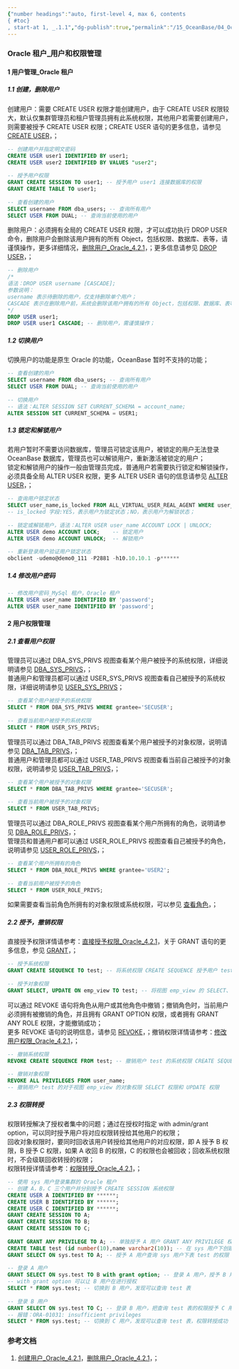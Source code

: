 ```yaml
---
{"number headings":"auto, first-level 4, max 6, contents
{ #toc}
, start-at 1, _.1.1","dg-publish":true,"permalink":"/15_OceanBase/04_OceanBase 安全，高可用，容灾/OceanBase 安全权限/OceanBase 管理用户和权限/Oracle 租户_用户和权限管理/","dgPassFrontmatter":true}
---
```



### Oracle 租户_用户和权限管理
#### 1 用户管理_Oracle 租户  
##### 1.1 创建，删除用户  
创建用户：需要 CREATE USER 权限才能创建用户，由于 CREATE USER 权限较大，默认仅集群管理员和租户管理员拥有此系统权限，其他用户若需要创建用户，则需要被授予 CREATE USER 权限；CREATE USER 语句的更多信息，请参见 [CREATE USER](https://www.oceanbase.com/docs/common-oceanbase-database-cn-1000000000222061)，；

```sql  
-- 创建用户并指定明文密码  
CREATE USER user1 IDENTIFIED BY user1;  
CREATE USER user2 IDENTIFIED BY VALUES "user2";  
  
-- 授予用户权限  
GRANT CREATE SESSION TO user1; -- 授予用户 user1 连接数据库的权限  
GRANT CREATE TABLE TO user1;  
  
-- 查看创建的用户  
SELECT username FROM dba_users; -- 查询所有用户  
SELECT USER FROM DUAL; -- 查询当前使用的用户  
```  

删除用户：必须拥有全局的 CREATE USER 权限，才可以成功执行 DROP USER 命令，删除用户会删除该用户拥有的所有 Object，包括权限、数据库、表等，请谨慎操作，更多详细情况，[删除用户_Oracle_4.2.1](https://www.oceanbase.com/docs/common-oceanbase-database-cn-1000000000220865)，；更多信息请参见 [DROP USER](https://www.oceanbase.com/docs/common-oceanbase-database-cn-1000000000222090)，；  

```sql  
-- 删除用户  
/*  
语法：DROP USER username [CASCADE];  
参数说明：  
username 表示待删除的用户，仅支持删除单个用户；  
CASCADE 表示在删除用户前，系统会删除该用户拥有的所有 Object，包括权限、数据库、表等；  
*/  
DROP USER user1;  
DROP USER user1 CASCADE; -- 删除用户，需谨慎操作；  
```  


##### 1.2 切换用户  
切换用户的功能是原生 Oracle 的功能，OceanBase 暂时不支持的功能；  

```sql  
-- 查看创建的用户  
SELECT username FROM dba_users; -- 查询所有用户  
SELECT USER FROM DUAL; -- 查询当前使用的用户  
  
-- 切换用户  
-- 语法：ALTER SESSION SET CURRENT_SCHEMA = account_name;  
ALTER SESSION SET CURRENT_SCHEMA = USER1;  
```  

##### 1.3 锁定和解锁用户  
若用户暂时不需要访问数据库，管理员可锁定该用户，被锁定的用户无法登录 OceanBase 数据库，管理员也可以解锁用户，重新激活被锁定的用户；  
锁定和解锁用户的操作一般由管理员完成，普通用户若需要执行锁定和解锁操作，必须具备全局 ALTER USER 权限，更多 ALTER USER 语句的信息请参见 [ALTER USER](https://www.oceanbase.com/docs/common-oceanbase-database-cn-1000000000222075)，；  

```sql  
-- 查询用户锁定状态  
SELECT user_name,is_locked FROM ALL_VIRTUAL_USER_REAL_AGENT WHERE user_name='DEMO';  
-- is_locked 字段:YES，表示用户为锁定状态；NO，表示用户为解锁状态；  
  
-- 锁定或解锁用户，语法：ALTER USER user_name ACCOUNT LOCK | UNLOCK;  
ALTER USER demo ACCOUNT LOCK;    -- 锁定用户  
ALTER USER demo ACCOUNT UNLOCK;  -- 解锁用户  
  
-- 重新登录用户验证用户锁定状态  
obclient -udemo@demo0_111 -P2881 -h10.10.10.1 -p******  
```  

##### 1.4 修改用户密码
```sql
-- 修改用户密码_MySql 租户，Oracle 租户
ALTER USER user_name IDENTIFIED BY 'password';
ALTER USER user_name IDENTIFIED BY 'password';
```


#### 2 用户权限管理  
##### 2.1 查看用户权限  
管理员可以通过 DBA_SYS_PRIVS 视图查看某个用户被授予的系统权限，详细说明请参见 [DBA_SYS_PRIVS](https://www.oceanbase.com/docs/common-oceanbase-database-cn-1000000000219432)，；  
普通用户和管理员都可以通过 USER_SYS_PRIVS 视图查看自己被授予的系统权限，详细说明请参见 [USER_SYS_PRIVS](https://www.oceanbase.com/docs/common-oceanbase-database-cn-1000000000219277)；  

```sql  
-- 查看某个用户被授予的系统权限  
SELECT * FROM DBA_SYS_PRIVS WHERE grantee='SECUSER';  
  
-- 查看当前用户被授予的系统权限  
SELECT * FROM USER_SYS_PRIVS;  
```  

管理员可以通过 DBA_TAB_PRIVS 视图查看某个用户被授予的对象权限，说明请参见 [DBA_TAB_PRIVS](https://www.oceanbase.com/docs/common-oceanbase-database-cn-1000000000219217)，；  
普通用户和管理员都可以通过 USER_TAB_PRIVS 视图查看当前自己被授予的对象权限，说明请参见 [USER_TAB_PRIVS](https://www.oceanbase.com/docs/common-oceanbase-database-cn-1000000000219409)，；  

```sql  
-- 查看某个用户被授予的对象权限  
SELECT * FROM DBA_TAB_PRIVS WHERE grantee='SECUSER';  
  
-- 查看当前用户被授予的对象权限  
SELECT * FROM USER_TAB_PRIVS;  
```  

管理员可以通过 DBA_ROLE_PRIVS 视图查看某个用户所拥有的角色，说明请参见 [DBA_ROLE_PRIVS](https://www.oceanbase.com/docs/common-oceanbase-database-cn-1000000000219223)，；  
管理员和普通用户都可以通过 USER_ROLE_PRIVS 视图查看自己被授予的角色，说明请参见 [USER_ROLE_PRIVS](https://www.oceanbase.com/docs/common-oceanbase-database-cn-1000000000219420)，；

```sql  
-- 查看某个用户所拥有的角色  
SELECT * FROM DBA_ROLE_PRIVS WHERE grantee='USER2';  
  
-- 查看当前用户被授予的角色  
SELECT * FROM USER_ROLE_PRIVS;  
```  

如果需要查看当前角色所拥有的对象权限或系统权限，可以参见 [查看角色](https://www.oceanbase.com/docs/common-oceanbase-database-cn-1000000000221476)，；


##### 2.2 授予，撤销权限  
直接授予权限详情请参考：[直接授予权限_Oracle_4.2.1](https://www.oceanbase.com/docs/common-oceanbase-database-cn-1000000000220862)，关于 GRANT 语句的更多信息，参见 [GRANT](https://www.oceanbase.com/docs/common-oceanbase-database-cn-1000000000222051)，；  

```sql  
-- 授予系统权限  
GRANT CREATE SEQUENCE TO test; -- 将系统权限 CREATE SEQUENCE 授予用户 test  
  
-- 授予对象权限  
GRANT SELECT, UPDATE ON emp_view TO test; -- 将视图 emp_view 的 SELECT、UPDATE 权限授予用户 test  
```  
  
可以通过 REVOKE 语句将角色从用户或其他角色中撤销；撤销角色时，当前用户必须拥有被撤销的角色，并且拥有 GRANT OPTION 权限，或者拥有 GRANT ANY ROLE 权限，才能撤销成功；  
更多 REVOKE 语句的说明信息，请参见 [REVOKE](https://www.oceanbase.com/docs/common-oceanbase-database-cn-1000000000222036)，；撤销权限详情请参考：[修改用户权限_Oracle_4.2.1](https://www.oceanbase.com/docs/common-oceanbase-database-cn-1000000000220869)，；  

```sql  
-- 撤销系统权限  
REVOKE CREATE SEQUENCE FROM test; -- 撤销用户 test 的系统权限 CREATE SEQUENCE  
  
-- 撤销对象权限  
REVOKE ALL PRIVILEGES FROM user_name;  
-- 撤销用户 test 的对于视图 emp_view 的对象权限 SELECT 权限和 UPDATE 权限  
```  


##### 2.3 权限转授  
权限转授解决了授权者集中的问题；通过在授权时指定 with admin/grant option，可以同时授予用户将对应权限转授给其他用户的权限；  
回收对象权限时，要同时回收该用户转授给其他用户的对应权限，即 A 授予 B 权限，B 授予 C 权限，如果 A 收回 B 的权限，C 的权限也会被回收；回收系统权限时，不会级联回收转授的权限；  
权限转授详情请参考：[权限转授_Oracle_4.2.1](https://www.oceanbase.com/docs/common-oceanbase-database-cn-1000000000220868)，；

```sql  
-- 使用 sys 用户登录集群的 Oracle 租户  
-- 创建 A，B，C 三个用户并分别授予 CREATE SESSION 系统权限  
CREATE USER A IDENTIFIED BY ******;  
CREATE USER B IDENTIFIED BY ******;  
CREATE USER C IDENTIFIED BY ******;  
GRANT CREATE SESSION TO A;  
GRANT CREATE SESSION TO B;  
GRANT CREATE SESSION TO C;  
  
GRANT GRANT ANY PRIVILEGE TO A; -- 单独授予 A 用户 GRANT ANY PRIVILEGE 权限  
CREATE TABLE test (id number(10),name varchar2(10)); -- 在 sys 用户下创建表 test  
GRANT SELECT ON sys.test TO A; -- 授予 A 用户查询 sys 用户下表 test 的权限  
  
-- 登录 A 用户  
GRANT SELECT ON sys.test TO B with grant option; -- 登录 A 用户，授予 B 用户查询 test 表权限  
-- with grant option 可以让 B 用户在进行授权  
SELECT * FROM sys.test; -- 切换到 B 用户，发现可以查询 test 表  
  
-- 登录 B 用户  
GRANT SELECT ON sys.test TO C; -- 登录 B 用户，把查询 test 表的权限授予 C 用户  
-- 报错：ORA-01031: insufficient privileges  
SELECT * FROM sys.test; -- 切换到 C 用户，发现可以查询 test 表，权限转授成功  
```  


### 参考文档  
1. [创建用户_Oracle_4.2.1](https://www.oceanbase.com/docs/common-oceanbase-database-cn-1000000000220863)，[删除用户_Oracle_4.2.1](https://www.oceanbase.com/docs/common-oceanbase-database-cn-1000000000220865)，；


